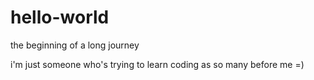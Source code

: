 # hello-world
the beginning of a long journey

i'm just someone who's trying to learn coding as so many before me =)
